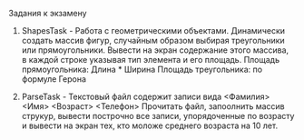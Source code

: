 Задания к экзамену

1. ShapesTask - Работа с геометрическими объектами. Динамически создать массив фигур, случайным образом выбирая треугольники или прямоугольники. Вывести на экран содержание этого массива, в каждой строке указывая тип элемента и его площадь. 
Площадь прямоугольника: Длина * Ширина
Площадь треугольника: по формуле Герона

2. ParseTask - Текстовый файл содержит записи вида <Фамилия> <Имя> <Возраст> <Телефон>
Прочитать файл, запоолнить массив струкур, вывести построчно все записи, упорядоченные по возрасту и вывести на экран тех, кто моложе среднего возраста на 10 лет.
